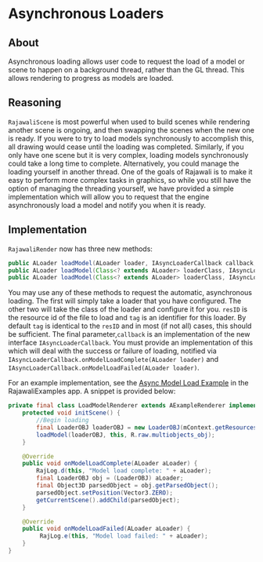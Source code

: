 # Asynchronous Loaders

## About
Asynchronous loading allows user code to request the load of a model or scene to happen on a background thread, rather than the GL thread. This allows rendering to progress as models are loaded.

## Reasoning
`RajawaliScene` is most powerful when used to build scenes while rendering another scene is ongoing, and then swapping the scenes when the new one is ready. If you were to try to load models synchronously to accomplish this, all drawing would cease until the loading was completed. Similarly, if you only have one scene but it is very complex, loading models synchronously could take a long time to complete. Alternatively, you could manage the loading yourself in another thread. One of the goals of Rajawali is to make it easy to perform more complex tasks in graphics, so while you still have the option of managing the threading yourself, we have provided a simple implementation which will allow you to request that the engine asynchronously load a model and notify you when it is ready.

## Implementation
`RajawaliRender` now has three new methods:

```java
public ALoader loadModel(ALoader loader, IAsyncLoaderCallback callback, int tag)
public ALoader loadModel(Class<? extends ALoader> loaderClass, IAsyncLoaderCallback callback, int resID)
public ALoader loadModel(Class<? extends ALoader> loaderClass, IAsyncLoaderCallback callback, int resID, int tag)
```

You may use any of these methods to request the automatic, asynchronous loading. The first will simply take a loader that you have configured. The other two will take the class of the loader and configure it for you. `resID` is the resource id of the file to load and `tag` is an identifier for this loader. By default `tag` is identical to the `resID` and in most (if not all) cases, this should be sufficient. The final parameter,`callback` is an implementation of the new interface `IAsyncLoaderCallback`. You must provide an implementation of this which will deal with the success or failure of loading, notified via `IAsyncLoaderCallback.onModelLoadComplete(ALoader loader)` and `IAsyncLoaderCallback.onModelLoadFailed(ALoader loader)`.

For an example implementation, see the [Async Model Load Example](https://github.com/Rajawali/RajawaliExamples/blob/master/examples/src/main/java/com/monyetmabuk/rajawali/tutorials/examples/loaders/AsyncLoadModelFragment.java) in the RajawaliExamples app. A snippet is provided below:

```java
private final class LoadModelRenderer extends AExampleRenderer implements IAsyncLoaderCallback {
    protected void initScene() {
        //Begin loading
        final LoaderOBJ loaderOBJ = new LoaderOBJ(mContext.getResources(), mTextureManager, R.raw.multiobjects_obj);
        loadModel(loaderOBJ, this, R.raw.multiobjects_obj);
    }

    @Override
    public void onModelLoadComplete(ALoader aLoader) {
        RajLog.d(this, "Model load complete: " + aLoader);
        final LoaderOBJ obj = (LoaderOBJ) aLoader;
        final Object3D parsedObject = obj.getParsedObject();
        parsedObject.setPosition(Vector3.ZERO);
        getCurrentScene().addChild(parsedObject);
    }

    @Override
    public void onModelLoadFailed(ALoader aLoader) {
         RajLog.e(this, "Model load failed: " + aLoader);
    }
}
```